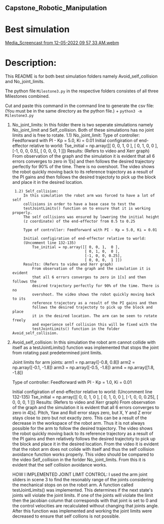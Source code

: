 ## Capstone_Robotic_Manipulation

# Best simulation
[Media_Screencast from 12-05-2022 09 57 33 AM.webm](https://github.com/Marnonel6/Capstone_Robotic_Manipulation/assets/60977336/9b2acf17-4e97-454c-ad4c-a7a40e56895d)

# Description:
This README is for both best simulation folders namely Avoid_self_collision and 
No_joint_limits.

The python file `Milestone3.py` in the respective folders consistes of all 
three Milestones combined.

Cut and paste this command in the command line to generate the csv file:
(You must be in the same directory as the python file.)
    +  `python3 -m Milestone3.py`

1) No_joint_limits:
    In this folder there is two seperate simulations namely No_joint_limit and 
    Self_collision. Both of these simulations has no joint limits and is free
    to rotate.
        1.1) No_joint_limit:
            Type of controller: Feedforward with PI - Kp = 5.0, Ki = 0.01
            Initial configiration of end-effector relative to world:
                Tse_initial = np.array([[ 0, 0, 1,  0 ],
                                        [ 0, 1, 0,  0 ],
                                        [-1, 0, 0, 0.5],
                                        [ 0, 0, 0,  1 ]])
            Results: (Refers to video and Xerr graph)
                From observation of the graph and the simulation it is evident
                that all 6 errors converges to zero in 1[s] and then follows the
                desired trajectory perfectly for 90% of the time. There is no
                overshoot. The video shows the robot quickly moving back to its
                reference trajectory as a result of the PI gains and then
                follows the desired trajectoty to pick up the block and place
                it in the desired location.
            
        1.2) Self_collision:
            In this simulation the robot arm was forced to have a lot of self
            collisions in order to have a base case to test the
            testJointLimits() function on to ensure that it is working properly.
            The self collisions was ensured by lowering the initial height
            (z coordinate) of the end-effector from 0.5 to 0.25
        
            Type of controller: Feedforward with PI - Kp = 5.0, Ki = 0.01
            
            Initial configiration of end-effector relative to world:
            (Uncomment line 132-135)
                Tse_initial = np.array([[ 0, 0, 1,  0 ],
                                        [ 0, 1, 0,  0 ],
                                        [-1, 0, 0, 0.25],
                                        [ 0, 0, 0,  1 ]])
            Results: (Refers to video and Xerr graph)
                From observation of the graph and the simulation it is evident
                that all 6 errors converges to zero in 1[s] and then follows the
                desired trajectory perfectly for 90% of the time. There is no
                overshoot. The video shows the robot quickly moving back to its
                reference trajectory as a result of the PI gains and then
                follows the desired trajectoty to pick up the block and place
                it in the desired location. The arm can be seen to rotate freely
                and experience self collision this will be fixed with the
                testJointLimits() function in the folder Avoid_self_collision.
                
  
2) Avoid_self_collision:
    In this simulation the robot arm cannot collide with itself as a
    testJointLimits() function was implemented that stops the joint from
    rotating past predetermined joint limits.
    
    Joint limits for arm joints:
        arm1 = np.array([-0.8, 0.8])
        arm2 = np.array([-0.1, -1.8])
        arm3 = np.array([-0.5, -1.8])
        arm4 = np.array([1.8, -1.8])

    Type of controller: Feedforward with PI - Kp = 1.0, Ki = 0.01
    
    Initial configiration of end-effector relative to world:
    (Uncomment line 132-135)
        Tse_initial = np.array([[ 0, 0, 1,  0 ],
                                [ 0, 1, 0,  0 ],
                                [-1, 0, 0, 0.25],
                                [ 0, 0, 0,  1 ]])
    Results: (Refers to video and Xerr graph)
        From observation of the graph and the simulation it is evident
        that all 6 errors converges to zero in 4[s]. Pitch, Yaw and Roll error
        stays zero, but X, Y and Z error stays close to zero but not exactly
        zero. This can be a result of the decrease in the workspace of the robot
        arm. Thus it is not always possible for the arm to follow the desired
        trajectory. The video shows the robot quickly moving back to its
        reference trajectory as a result of the PI gains and then
        relatively follows the desired trajectoty to pick up the block and place
        it in the desired location. From the video it is evident that the robot
        arm does not colide with itself and thus the self collision avoidance
        function works properly. This video should be compared to the video
        Self_collision in the forlder No_joint_limits. From this it is evident
        that the self collision avoidance works.
        
    HOW I IMPLEMENTED JOINT LIMIT CONTROL:
        I used the arm joint sliders in scene 3 to find the resonably range of
        the joints considering the mechanical stops on on the robot arm. A
        function called testJointLimits() was implemented. This determines if
        the next state's joints will violate the joint limits. If one of the
        joints will violate the limit then the jacobian column that corresponds
        with that joint is set to 0 and the control velocities are recalculated
        without changing that joints angle. After this function was implemented
        and working the joint limits were decreased to ensure that self
        collions is not possible.
        
        
        
        
        
        
        
        
        
        
        
        
        
        
        
        
        
        
        
        
    


